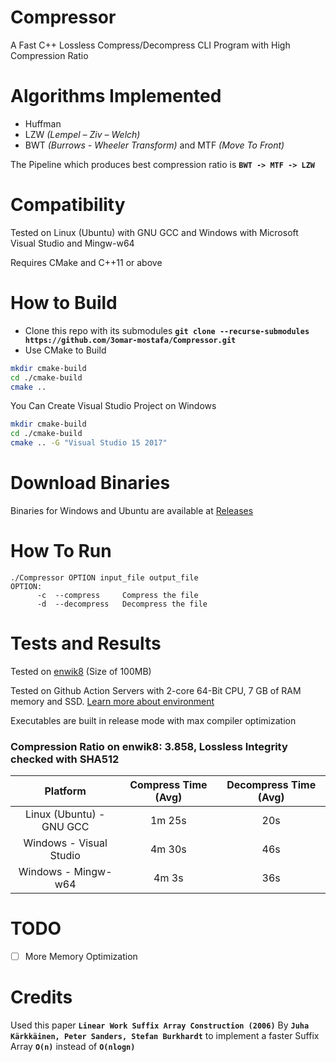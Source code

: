 # Compressor
A Fast C++ Lossless Compress/Decompress CLI Program with High Compression Ratio

# Algorithms Implemented
- Huffman
- LZW *(Lempel – Ziv – Welch)*
- BWT *(Burrows - Wheeler Transform)* and MTF *(Move To Front)*

The Pipeline which produces best compression ratio is **`BWT -> MTF -> LZW`**

# Compatibility
Tested on Linux (Ubuntu) with GNU GCC and Windows with Microsoft Visual Studio and Mingw-w64

Requires CMake and C++11 or above

# How to Build
- Clone this repo with its submodules **`git clone --recurse-submodules https://github.com/3omar-mostafa/Compressor.git`**
- Use CMake to Build
```bash
mkdir cmake-build
cd ./cmake-build
cmake ..
```

You Can Create Visual Studio Project on Windows
```bash
mkdir cmake-build
cd ./cmake-build
cmake .. -G "Visual Studio 15 2017"
```
# Download Binaries
Binaries for Windows and Ubuntu are available at [Releases](https://github.com/3omar-mostafa/Compressor/releases/latest)
# How To Run
```
./Compressor OPTION input_file output_file
OPTION:
      -c  --compress     Compress the file
      -d  --decompress   Decompress the file
```

# Tests and Results
Tested on [enwik8](http://mattmahoney.net/dc/enwik8.zip) (Size of 100MB)

Tested on Github Action Servers with 2-core 64-Bit CPU, 7 GB of RAM memory and SSD. [Learn more about environment](https://docs.github.com/en/actions/reference/specifications-for-github-hosted-runners#supported-runners-and-hardware-resources)

Executables are built in release mode with max compiler optimization

### Compression Ratio on enwik8: 3.858, Lossless Integrity checked with SHA512

| Platform                | Compress Time (Avg) | Decompress Time (Avg) |
|:-----------------------:|:-------------------:|:---------------------:|
| Linux (Ubuntu) - GNU GCC|        1m 25s       |           20s         |
| Windows - Visual Studio |        4m 30s       |           46s         |
| Windows - Mingw-w64     |        4m 3s        |           36s         |

# TODO
 - [ ] More Memory Optimization

# Credits
Used this paper **`Linear Work Suffix Array Construction (2006)`** By **`Juha Kärkkäinen, Peter Sanders, Stefan Burkhardt`** 
to implement a faster Suffix Array **`O(n)`** instead of **`O(nlogn)`**

